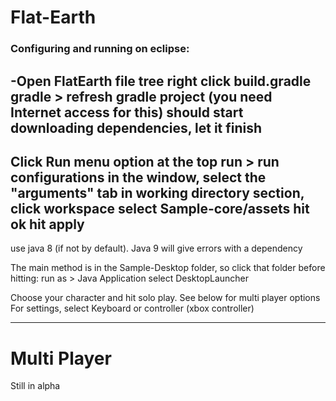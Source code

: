 # Flat-Earth

### Configuring and running on eclipse:

-Open FlatEarth file tree
right click build.gradle
gradle > refresh gradle project (you need Internet access for this)
should start downloading dependencies, let it finish
-----------------------	
Click Run menu option at the top
run > run configurations 
in the window, select the "arguments" tab
in working directory section, click workspace
select Sample-core/assets
hit ok
hit apply
-----------------------
use java 8 (if not by default). Java 9 will give errors with a dependency

The main method is in the Sample-Desktop folder, so click that folder before hitting:
	run as > Java Application
		select DesktopLauncher
	
	
	
Choose your character and hit solo play. See below for multi player options
For settings, select Keyboard or controller (xbox controller)

-----------------------


# Multi Player

Still in alpha